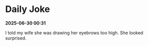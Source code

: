 # Daily Joke

**2025-06-30 00:31**

I told my wife she was drawing her eyebrows too high. She looked surprised.
